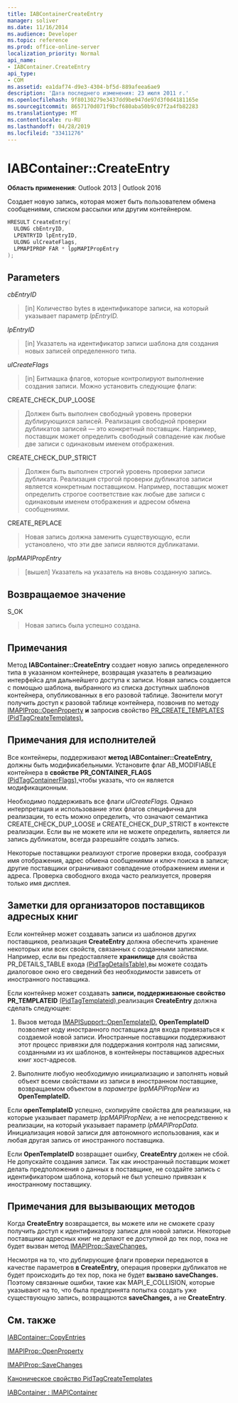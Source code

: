 ```yaml
---
title: IABContainerCreateEntry
manager: soliver
ms.date: 11/16/2014
ms.audience: Developer
ms.topic: reference
ms.prod: office-online-server
localization_priority: Normal
api_name:
- IABContainer.CreateEntry
api_type:
- COM
ms.assetid: ea1daf74-d9e3-4304-bf5d-889afeea6ae9
description: 'Дата последнего изменения: 23 июля 2011 г.'
ms.openlocfilehash: 9f80130279e3437dd9be947de97d3f0d4181165e
ms.sourcegitcommit: 8657170d071f9bcf680aba50b9c07f2a4fb82283
ms.translationtype: MT
ms.contentlocale: ru-RU
ms.lasthandoff: 04/28/2019
ms.locfileid: "33411276"
---
```

# <a name="iabcontainercreateentry"></a>IABContainer::CreateEntry

  
  
**Область применения**: Outlook 2013 | Outlook 2016 
  
Создает новую запись, которая может быть пользователем обмена сообщениями, списком рассылки или другим контейнером.
  
```cpp
HRESULT CreateEntry(
  ULONG cbEntryID,
  LPENTRYID lpEntryID,
  ULONG ulCreateFlags,
  LPMAPIPROP FAR * lppMAPIPropEntry
);
```

## <a name="parameters"></a>Parameters

 _cbEntryID_
  
> [in] Количество bytes в идентификаторе записи, на который указывает параметр _lpEntryID._ 
    
 _lpEntryID_
  
> [in] Указатель на идентификатор записи шаблона для создания новых записей определенного типа. 
    
 _ulCreateFlags_
  
> [in] Битмашка флагов, которые контролируют выполнение создания записи. Можно установить следующие флаги:
    
CREATE_CHECK_DUP_LOOSE 
  
> Должен быть выполнен свободный уровень проверки дублирующихся записей. Реализация свободной проверки дубликатов записей — это конкретный поставщик. Например, поставщик может определить свободный совпадение как любые две записи с одинаковым именем отображения.
    
CREATE_CHECK_DUP_STRICT 
  
> Должен быть выполнен строгий уровень проверки записи дубликата. Реализация строгой проверки дубликатов записи является конкретным поставщиком. Например, поставщик может определить строгое соответствие как любые две записи с одинаковым именем отображения и адресом обмена сообщениями.
    
CREATE_REPLACE 
  
> Новая запись должна заменить существующую, если установлено, что эти две записи являются дубликатами.
    
 _lppMAPIPropEntry_
  
> [вышел] Указатель на указатель на вновь созданную запись.
    
## <a name="return-value"></a>Возвращаемое значение

S_OK 
  
> Новая запись была успешно создана.
    
## <a name="remarks"></a>Примечания

Метод **IABContainer::CreateEntry** создает новую запись определенного типа в указанном контейнере, возвращая указатель в реализацию интерфейса для дальнейшего доступа к записи. Новая запись создается с помощью шаблона, выбранного из списка доступных шаблонов контейнера, опубликованных в его разовой таблице. Звонители могут получить доступ к разовой таблице контейнера, позвонив по методу [IMAPIProp::OpenProperty](imapiprop-openproperty.md) **и** запросив свойство [PR_CREATE_TEMPLATES (PidTagCreateTemplates).](pidtagcreatetemplates-canonical-property.md) 
  
## <a name="notes-to-implementers"></a>Примечания для исполнителей

Все контейнеры, поддерживают **метод IABContainer::CreateEntry,** должны быть модификабельными. Установите флаг AB_MODIFIABLE контейнера в **свойстве PR_CONTAINER_FLAGS** [(PidTagContainerFlags),](pidtagcontainerflags-canonical-property.md)чтобы указать, что он является модификационным. 
  
Необходимо поддерживать все флаги _ulCreateFlags._ Однако интерпретация и использование этих флагов специфична для реализации, то есть можно определить, что означают семантика CREATE_CHECK_DUP_LOOSE и CREATE_CHECK_DUP_STRICT в контексте реализации. Если вы не можете или не можете определить, является ли запись дубликатом, всегда разрешайте создать запись. 
  
Некоторые поставщики реализуют строгие проверки входа, сообразуя имя отображения, адрес обмена сообщениями и ключ поиска в записи; другие поставщики ограничивают совпадение отображением имени и адреса. Проверка свободного входа часто реализуется, проверяя только имя дисплея. 
  
## <a name="notes-to-host-address-book-provider-implementers"></a>Заметки для организаторов поставщиков адресных книг

Если контейнер может создавать записи из шаблонов других поставщиков, реализация **CreateEntry** должна обеспечить хранение некоторых или всех свойств, связанных с созданными записями. Например, если вы предоставляете **хранилище** для свойства PR_DETAILS_TABLE входа [(PidTagDetailsTable),](pidtagdetailstable-canonical-property.md)вы можете создать диалоговое окно его сведений без необходимости зависеть от иностранного поставщика. 
  
Если контейнер может создавать **записи, поддерживаюные свойство PR_TEMPLATEID** [(PidTagTemplateid),](pidtagtemplateid-canonical-property.md)реализация **CreateEntry** должна сделать следующее: 
  
1. Вызов метода [IMAPISupport::OpenTemplateID.](imapisupport-opentemplateid.md) **OpenTemplateID** позволяет коду иностранного поставщика для входа привязаться к создаемой новой записи. Иностранные поставщики поддерживают этот процесс привязки для поддержания контроля над записями, созданными из их шаблонов, в контейнеры поставщиков адресных книг хост-адресов. 
    
2. Выполните любую необходимую инициализацию и заполнять новый объект всеми свойствами из записи в иностранном поставщике, возвращаемом объектом в _параметре lppMAPIPropNew_ из **OpenTemplateID.**
    
Если **openTemplateID** успешно, скопируйте свойства для реализации, на которые указывает параметр _lppMAPIPropNew,_ а не непосредственно к реализации, на который указывает параметр _lpMAPIPropData._ Инициализация новой записи для автономного использования, как и любая другая запись от иностранного поставщика. 
  
Если **OpenTemplateID** возвращает ошибку, **CreateEntry** должен не сбой. Не допускайте создания записи. Так как иностранный поставщик может делать предположения о данных в поставщике, не создайте запись с идентификатором шаблона, который не был успешно привязан к иностранному поставщику. 
  
## <a name="notes-to-callers"></a>Примечания для вызывающих методов

Когда **CreateEntry** возвращается, вы можете или не сможете сразу получить доступ к идентификатору записи для новой записи. Некоторые поставщики адресных книг не делают ее доступной до тех пор, пока не будет вызван метод [IMAPIProp::SaveChanges.](imapiprop-savechanges.md) 
  
Несмотря на то, что дублирующие флаги проверки передаются в качестве параметров **в CreateEntry,** операция проверки дубликатов не будет происходить до тех пор, пока не будет **вызвано saveChanges.** Поэтому связанные ошибки, такие как MAPI_E_COLLISION, которые указывают на то, что была предпринята попытка создать уже существующую запись, возвращаются **saveChanges,** а не **CreateEntry**.
  
## <a name="see-also"></a>См. также



[IABContainer::CopyEntries](iabcontainer-copyentries.md)
  
[IMAPIProp::OpenProperty](imapiprop-openproperty.md)
  
[IMAPIProp::SaveChanges](imapiprop-savechanges.md)
  
[Каноническое свойство PidTagCreateTemplates](pidtagcreatetemplates-canonical-property.md)
  
[IABContainer : IMAPIContainer](iabcontainerimapicontainer.md)

